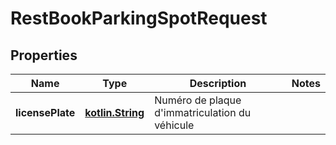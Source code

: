 # RestBookParkingSpotRequest

## Properties
Name | Type | Description | Notes
------------ | ------------- | ------------- | -------------
**licensePlate** | [**kotlin.String**](.md) | Numéro de plaque d&#x27;immatriculation du véhicule | 

